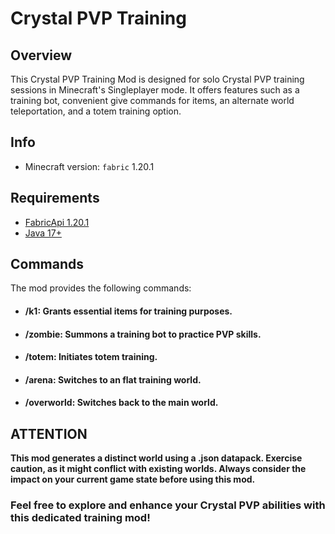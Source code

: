 
# Crystal PVP Training
## Overview
This Crystal PVP Training Mod is designed for solo Crystal PVP training sessions in Minecraft's Singleplayer mode. It offers features such as a training bot, convenient give commands for items, an alternate world teleportation, and a totem training option.

## Info
- Minecraft version: ```fabric``` 1.20.1

## Requirements
- [FabricApi 1.20.1](https://cdn.modrinth.com/data/P7dR8mSH/versions/YG53rBmj/fabric-api-0.92.0%2B1.20.1.jar)
- [Java 17+](https://www.oracle.com/java/technologies/javase/jdk17-archive-downloads.html)

## Commands
The mod provides the following commands:
- #### /k1: Grants essential items for training purposes.
- #### /zombie: Summons a training bot to practice PVP skills.
- #### /totem: Initiates totem training.
- #### /arena: Switches to an flat training world.
- #### /overworld: Switches back to the main world.

## ATTENTION

**This mod generates a distinct world using a .json datapack. Exercise caution, as it might conflict with existing worlds. Always consider the impact on your current game state before using this mod.**

### Feel free to explore and enhance your Crystal PVP abilities with this dedicated training mod!
